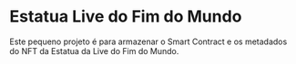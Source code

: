 # Estatua Live do Fim do Mundo

Este pequeno projeto é para armazenar o Smart Contract e os metadados do NFT da Estatua da Live do Fim do Mundo.
